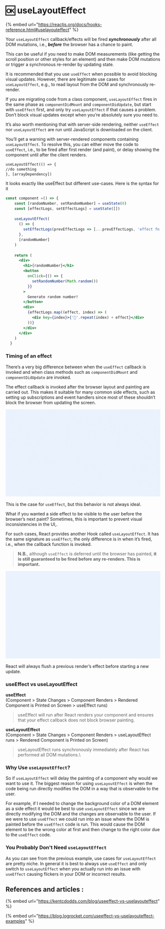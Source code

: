 # 🆗 useLayoutEffect

{% embed url="https://reactjs.org/docs/hooks-reference.html#uselayouteffect" %}

Your `useLayoutEffect` callback/effects will be fired _**synchronously**_ after all DOM mutations, i.e., _**before**_ the browser has a chance to paint.

This can be useful if you need to make DOM measurements (like getting the scroll position or other styles for an element) and then make DOM mutations or trigger a synchronous re-render by updating state.

It is recommended that you use `useEffect` when possible to avoid blocking visual updates. However, there are legitimate use cases for `useLayoutEffect`, e.g., to read layout from the DOM and synchronously re-render.

If you are migrating code from a class component, `useLayoutEffect` fires in the same phase as `componentDidMount` and `componentDidUpdate`, but start with `useEffect` first, and only try `useLayoutEffect` if that causes a problem. Don’t block visual updates except when you’re absolutely sure you need to.

It’s also worth mentioning that with server-side rendering, neither `useEffect` nor `useLayoutEffect` are run until JavaScript is downloaded on the client.

You’ll get a warning with server-rendered components containing `useLayoutEffect`. To resolve this, you can either move the code to `useEffect`, i.e., to be fired after first render (and paint), or delay showing the component until after the client renders.

```
useLayoutEffect(() => {
//do something
}, [arrayDependency])
```

It looks exactly like useEffect but different use-cases. Here is the syntax for it

```jsx
const component =() => {
    const [randomNumber, setRandomNumber] = useState(0)
    const [effectLogs, setEffectLogs] = useState([])
  
    useLayoutEffect(
      () => {
        setEffectLogs(prevEffectLogs => [...prevEffectLogs, 'effect fn has been invoked'])
      },
      [randomNumber]
    )
  
    return (
      <div>
        <h1>{randomNumber}</h1>
        <button
          onClick={() => {
            setRandomNumber(Math.random())
          }}
        >
          Generate random number!
        </button>
        <div>
          {effectLogs.map((effect, index) => (
            <div key={index}>{'🍔'.repeat(index) + effect}</div>
          ))}
        </div>
      </div>
    )
  }
```

### Timing of an effect <a href="#timingofaneffect" id="timingofaneffect"></a>

There’s a very big difference between when the `useEffect` callback is invoked and when class methods such as `componentDidMount` and `componentDidUpdate` are invoked.

The effect callback is invoked after the browser layout and painting are carried out. This makes it suitable for many common side effects, such as setting up subscriptions and event handlers since most of these shouldn’t block the browser from updating the screen.

![An illustration of the effect callback](<../.gitbook/assets/previous scroll height (6).gif>)

This is the case for `useEffect`, but this behavior is not always ideal.

What if you wanted a side effect to be visible to the user before the browser’s next paint? Sometimes, this is important to prevent visual inconsistencies in the UI,.

For such cases, React provides another Hook called `useLayoutEffect`. It has the same signature as `useEffect`; the only difference is in when it’s fired, i.e., when the callback function is invoked.

> **N.B.**, although `useEffect` is deferred until the browser has painted, **it is still guaranteed to be fired before any re-renders. This is important.**

![useEffect is fired before any new re-renders](<../.gitbook/assets/previous scroll height (7) (1).gif>)

React will always flush a previous render’s effect before starting a new update.

### useEffect vs useLayoutEffect <a href="#3-useeffect-vs-uselayouteffect" id="3-useeffect-vs-uselayouteffect"></a>

**useEffect**\
(Component > State Changes > Component Renders > Rendered Component is Printed on Screen > useEffect runs)

> useEffect will run after React renders your component and ensures that your effect callback does not block browser painting.

**useLayoutEffect**\
(Component > State Changes > Component Renders > useLayoutEffect runs > Rendered Component is Printed on Screen)

> useLayoutEffect runs synchronously immediately after React has performed all DOM mutations.\
>

### Why Use `useLayoutEffect`? <a href="#why-use-uselayouteffect" id="why-use-uselayouteffect"></a>

So if `useLayoutEffect` will delay the painting of a component why would we want to use it. The biggest reason for using `useLayoutEffect` is when the code being run directly modifies the DOM in a way that is observable to the user.

For example, if I needed to change the background color of a DOM element as a side effect it would be best to use `useLayoutEffect` since we are directly modifying the DOM and the changes are observable to the user. If we were to use `useEffect` we could run into an issue where the DOM is painted before the `useEffect` code is run. This would cause the DOM element to be the wrong color at first and then change to the right color due to the `useEffect` code.

### You Probably Don't Need `useLayoutEffect` <a href="#you-probably-dont-need-uselayouteffect" id="you-probably-dont-need-uselayouteffect"></a>

As you can see from the previous example, use cases for `useLayoutEffect` are pretty niche. In general it is best to always use `useEffect` and only switch to `useLayoutEffect` when you actually run into an issue with `useEffect` causing flickers in your DOM or incorrect results.

## References and articles :

{% embed url="https://kentcdodds.com/blog/useeffect-vs-uselayouteffect" %}

{% embed url="https://blog.logrocket.com/useeffect-vs-uselayouteffect-examples" %}
